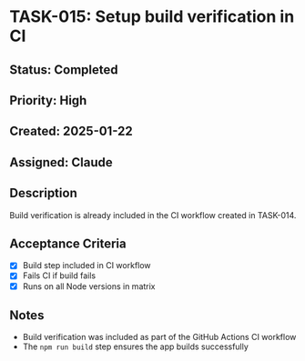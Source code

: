 # TASK-015: Setup build verification in CI

## Status: Completed
## Priority: High
## Created: 2025-01-22
## Assigned: Claude

## Description
Build verification is already included in the CI workflow created in TASK-014.

## Acceptance Criteria
- [x] Build step included in CI workflow
- [x] Fails CI if build fails
- [x] Runs on all Node versions in matrix

## Notes
- Build verification was included as part of the GitHub Actions CI workflow
- The `npm run build` step ensures the app builds successfully